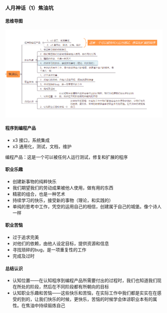 ### 人月神话（1）焦油坑

#### 思维导图

![image-20200528231717093](image-20200528231717093.png)

#### 程序到编程产品

   + x3 接口，系统集成
   + x3 通用化，测试，文档，维护

编程产品：这是一个可以被任何人运行测试，修复和扩展的程序

#### 职业乐趣

+ 创建新事物的纯粹快乐
+ 我们期望我们的劳动成果被他人使用，做有用的东西
+ 精密的组合，也是一种艺术
+ 持续学习的快乐，接受新的事物（理论，和实践的）
+ 单纯的思考中工作，凭空的运用自己的相信，创建属于自己的城堡。像个诗人一样

#### 职业苦恼

+ 过于追求完美
+ 对他们的依赖，由他人设定目标，提供资源和信息
+ 寻找琐碎的bug，是一项重复性的工作
+ 完成及过时

#### 总结认识
+ 认知位置——在认知程序到编程产品所需要付出的过程时，我们也知道我们现在所处的阶段，然后在不同阶段都有所朝向的目标
+ 认知职业乐趣和苦恼——这些快乐和苦恼，在实际工作中我们都是实实在在感受的到的，让我们快乐的时候，更快乐，苦恼的时候学会体谅职业本有的属性。在焦油中持续锻炼自己
     		